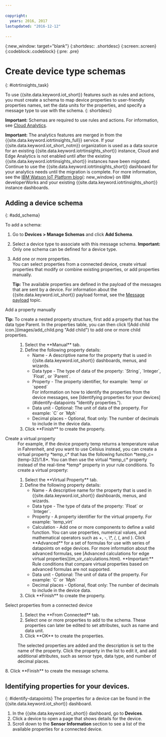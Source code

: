 ```yaml
---

copyright:
  years: 2016, 2017
lastupdated: "2016-12-12"

---
```


{:new_window: target="blank"}
{:shortdesc: .shortdesc}
{:screen:.screen}
{:codeblock:.codeblock}
{:pre: .pre}

# Create device type schemas
{: #iotrtinsights_task}

To use {{site.data.keyword.iot_short}} features such as rules and actions, you must create a schema to map device properties to user-friendly properties names, set the data units for the properties, and specify a message type to use with the schema.
{: shortdesc}

**Important:** Schemas are required to use rules and actions. For information, see [Cloud Analytics](cloud_analytics.html#rules).

**Important:** The analytics features are merged in from the {{site.data.keyword.iotrtinsights_full}} service. If your {{site.data.keyword.iot_short_notm}} organization is used as a data source for an existing {{site.data.keyword.iotrtinsights_short}} instance, Cloud and Edge Analytics is not enabled until after the existing {{site.data.keyword.iotrtinsights_short}} instances have been migrated. Continue to use the {{site.data.keyword.iotrtinsights_short}} dashboard for your analytics needs until the migration is complete. For more information, see the [IBM Watson IoT Platform blog](https://developer.ibm.com/iotplatform/2016/04/28/iot-real-time-insights-and-watson-iot-platform-a-match-made-in-heaven/){: new_window} on IBM developerWorks and your existing {{site.data.keyword.iotrtinsights_short}} instance dashboards.  

## Adding a device schema
{: #add_schema}

To add a schema:  
1. Go to **Devices > Manage Schemas** and click **Add Schema**.  
2. Select a device type to associate with this message schema. **Important:** Only one schema can be defined for a device type.

3. Add one or more properties.  
    You can select properties from a connected device, create virtual properties that modify or combine existing properties, or add properties manually.  

    **Tip:** The available properties are defined in the payload of the messages that are sent by a device. For information about the {{site.data.keyword.iot_short}} payload format, see the [Message payload](reference/mqtt/index.html#message-payloadl "Message payload.") topic.   
  <dl>
  <dt>Add a property manually</dt>
  <p><b>Tip:</b> To create a nested property structure, first add a property that has the data type Parent. In the properties table, you can then click ![Add child icon.](images/add_child.png "Add child") to add one or more child properties.</p>
  <dd>
  <ol>
    <li>Select the **Manual** tab.</li>
    <li>Define the following property details:
    <ul>  
      <li>Name - A descriptive name for the property that is used in {{site.data.keyword.iot_short}} dashboards, menus, and wizards.</li>
      <li>Data type - The type of data of the property:  
   `String`, `Integer`, `Float`, or `Parent`.</li>
   <!--<li>Event - A specific event to collect data for. Leave blank to collect for all events.</li>-->
   <li>Property - The property identifier, for example:  
 `temp` or `speed`  </br> For information on how to identify the properties from the device messages, see [Identifying properties for your devices](#identify-datapoints "Identify properties.").</li>
  <li>Data unit - Optional: The unit of data of the property. For example:  
     `C` or `Mph`  </li>
     <li> Decimal places - Optional, float only: The number of decimals to include in the device data.</li>
    </ul>
    </li>
    <li>Click **Finish** to create the property.</li>
  </ol>
  </dd>
  <dt>Create a virtual property</dt>
  <dd> For example, if the device property temp returns a temperature value in Fahrenheit, and you want to use Celsius instead, you can create a virtual property *temp_c* that has the following function *temp_c=(temp-32)/1.8*. You can then use the virtual *temp_c* property instead of the real-time *temp* property in your rule conditions.  
  To create a virtual property:
  <ol>
    <li>Select the **Virtual Property** tab.</li>  
    <li>Define the following property details:
    <ul>
    <li>Name - A descriptive name for the property that is used in {{site.data.keyword.iot_short}} dashboards, menus, and wizards.</li>
    <li>Data type - The type of data of the property:  
 `Float` or `Integer`.</li>
 <li>Property - A property identifier for the virtual property. For example:  
`temp_virt`</li>
    <li>Calculation - Add one or more components to define a valid function. You can use properties, numerical values, and mathematical operators such as +, -, \*, /, (, and ).  
    Click **Advanced** for a set of formulas for use with series of datapoints on edge devices. For more information about the advanced formulas, see [Advanced calculations for edge virtual properties](im_vir_calculations.html).  
    **Important:** Rule conditions that compare virtual properties based on advanced formulas are not supported.</li>
    <li>Data unit - Optional: The unit of data of the property. For example: `C` or `Mph`</li>
    <li> Decimal places - Optional, float only: The number of decimals to include in the device data.</li>
   </ul>
   </li>
   <li>Click **Finish** to create the property.</li>
  </ol>
  </dd>
  <dt>Select properties from a connected device</dt>
  <dd>
  <ol>
    <li>Select the **From Connected** tab.</li>  
    <li>Select one or more properties to add to the schema. These properties can later be edited to set attributes, such as name and data unit.  
<!--**Important:** Each property must be unique for a schema. If you select multiple occurrences of the same property for different events, only one of the selected properties is added to the schema.</li>-->
  <li>Click **OK** to create the properties.</li>
  </ol>
  </dd>
    <dd>The selected properties are added and the description is set to the name of the property. Click the property in the list to edit it, and add additional attributes, such as sensor type, data type, and number of decimal places.</dd>
  </dl>
8. Click **Finish** to create the message schema.

## Identifying properties for your devices.
{: #identify-datapoints}
   The properties for a device can be found in the {{site.data.keyword.iot_short}} dashboard.

1. In the {{site.data.keyword.iot_short}} dashboard, go to **Devices**.
2. Click a device to open a page that shows details for the device.
3. Scroll down to the **Sensor Information** section to see a list of the available properties for a connected device.
